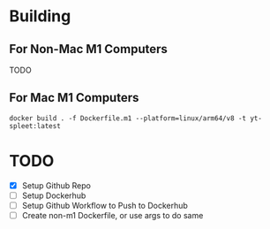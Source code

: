 
# Building
## For Non-Mac M1 Computers
TODO

## For Mac M1 Computers
`docker build . -f Dockerfile.m1 --platform=linux/arm64/v8 -t yt-spleet:latest`

# TODO

- [x] Setup Github Repo
- [ ] Setup Dockerhub
- [ ] Setup Github Workflow to Push to Dockerhub
- [ ] Create non-m1 Dockerfile, or use args to do same
